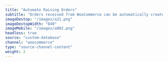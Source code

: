 ```yaml
---
title: "Automate Raising Orders"
subtitle: "Orders received from WooCommerce can be automatically created in your Custom Database."
imageDestop: "/images/a21.png"
imageDestopWidth: "849"
imageMobile: "/images/a002.png"
headless: true
source: "custom-database"
channel: "woocommerce"
type: "source-channel-content"
weight: 2
---
```

